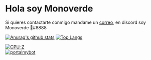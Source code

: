# Hola soy Monoverde
Si quieres contactarte conmigo mandame un [correo](mailto:minecraftersov@gmail.com), en discord soy Monoverde 🎃#8888  


[![Anurag's github stats](https://github-readme-stats.vercel.app/api?username=Monoverde888)](https://github.com/anuraghazra/github-readme-stats)  [![Top Langs](https://github-readme-stats.vercel.app/api/top-langs/?username=Monoverde888)](https://github.com/anuraghazra/github-readme-stats)


[![CPU-Z](https://valid.x86.fr/cache/banner/ifug1s-6.png)](https://valid.x86.fr/ifug1s)   
[![portalmybot](https://portalmybot.com/assets/img/logo/portal-logo.png)](https://mybo.me/monoverde)
